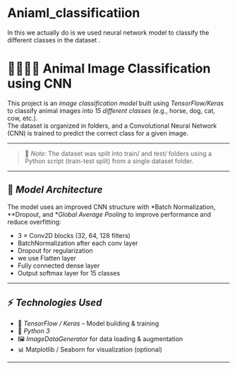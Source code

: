 # Aniaml_classificatiion
In this we actually do is we used neural network model to classify the different classes in the dataset .

# 🐶🐱🐴🐄 Animal Image Classification using CNN

This project is an *image classification model* built using *TensorFlow/Keras* to classify animal images into *15 different classes* (e.g., horse, dog, cat, cow, etc.).  
The dataset is organized in folders, and a Convolutional Neural Network (CNN) is trained to predict the correct class for a given image.

---

> 📎 *Note:* The dataset was split into train/ and test/ folders using a Python script (train-test split) from a single dataset folder.

---

## 🧠 *Model Architecture*

The model uses an improved CNN structure with *Batch Normalization, **Dropout, and **Global Average Pooling* to improve performance and reduce overfitting:

- 3 × Conv2D blocks (32, 64, 128 filters)  
- BatchNormalization after each conv layer  
- Dropout for regularization  
- we use Flatten  layer
- Fully connected dense layer  
- Output softmax layer for 15 classes

---

## ⚡ *Technologies Used*

- 🧠 *TensorFlow / Keras* – Model building & training  
- 🐍 *Python 3*  
- 🖼 *ImageDataGenerator* for data loading & augmentation  
- 📊 Matplotlib / Seaborn for visualization (optional)

---
